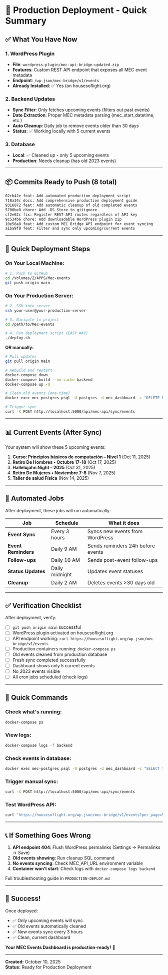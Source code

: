 # 🚀 Production Deployment - Quick Summary

## ✅ What You Have Now

### 1. WordPress Plugin
- **File**: `wordpress-plugin/mec-api-bridge-updated.zip`
- **Features**: Custom REST API endpoint that exposes all MEC event metadata
- **Endpoint**: `/wp-json/mec-bridge/v1/events`
- **Already Installed**: ✅ Yes (on housesoflight.org)

### 2. Backend Updates
- **Sync Filter**: Only fetches upcoming events (filters out past events)
- **Date Extraction**: Proper MEC metadata parsing (mec_start_datetime, etc.)
- **Auto Cleanup**: Daily job to remove events older than 30 days
- **Status**: ✅ Working locally with 5 current events

### 3. Database
- **Local**: ✅ Cleaned up - only 5 upcoming events
- **Production**: Needs cleanup (has old 2023 events)

---

## 📦 Commits Ready to Push (8 total)

```bash
02cb42e feat: Add automated production deployment script
718a34c docs: Add comprehensive production deployment guide
9316072 feat: Add automatic cleanup of old completed events
5706be8 chore: Add .DS_Store to gitignore
cf2e62c fix: Register REST API routes regardless of API key
9c534b6 chore: Add downloadable WordPress plugin zip
10e56a8 feat: Add custom MEC Bridge API endpoint for event syncing
a1ba9f0 feat: Filter and sync only upcoming/current events
```

---

## 🎯 Quick Deployment Steps

### On Your Local Machine:

```bash
# 1. Push to GitHub
cd /Volumes/Z/APPS/Mec-events
git push origin main
```

### On Your Production Server:

```bash
# 2. SSH into server
ssh your-user@your-production-server

# 3. Navigate to project
cd /path/to/Mec-events

# 4. Run deployment script (EASY WAY)
./deploy.sh
```

**OR manually:**

```bash
# Pull updates
git pull origin main

# Rebuild and restart
docker-compose down
docker-compose build --no-cache backend
docker-compose up -d

# Clean old events (one-time)
docker exec mec-postgres psql -U postgres -d mec_dashboard -c "DELETE FROM events WHERE \"startDate\" < NOW() - INTERVAL '1 day';"

# Trigger sync
curl -X POST http://localhost:5000/api/mec-api/sync/events
```

---

## 📊 Current Events (After Sync)

Your system will show these 5 upcoming events:

1. **Curso: Principios básicos de computación – Nivel 1** (Oct 11, 2025)
2. **Retiro De Hombres • Octubre 17-18** (Oct 17, 2025)
3. **Hallelujahn Night – 2025** (Oct 31, 2025)
4. **Retiro De Mujeres • Noviembre 7-8** (Nov 7, 2025)
5. **Taller de salud Física** (Nov 14, 2025)

---

## 🤖 Automated Jobs

After deployment, these jobs will run automatically:

| Job | Schedule | What it does |
|-----|----------|--------------|
| **Event Sync** | Every 3 hours | Syncs new events from WordPress |
| **Event Reminders** | Daily 9 AM | Sends reminders 24h before events |
| **Follow-ups** | Daily 10 AM | Sends post-event follow-ups |
| **Status Updates** | Daily midnight | Updates event statuses |
| **Cleanup** | Daily 2 AM | Deletes events >30 days old |

---

## ✅ Verification Checklist

After deployment, verify:

- [ ] `git push origin main` successful
- [ ] WordPress plugin activated on housesoflight.org
- [ ] API endpoint working: `curl https://housesoflight.org/wp-json/mec-bridge/v1/events`
- [ ] Production containers running: `docker-compose ps`
- [ ] Old events cleaned from production database
- [ ] Fresh sync completed successfully
- [ ] Dashboard shows only 5 current events
- [ ] No 2023 events visible
- [ ] All cron jobs scheduled (check logs)

---

## 🔧 Quick Commands

### Check what's running:
```bash
docker-compose ps
```

### View logs:
```bash
docker-compose logs -f backend
```

### Check events in database:
```bash
docker exec mec-postgres psql -U postgres -d mec_dashboard -c "SELECT title, TO_CHAR(\"startDate\", 'YYYY-MM-DD') as date FROM events ORDER BY \"startDate\";"
```

### Trigger manual sync:
```bash
curl -X POST http://localhost:5000/api/mec-api/sync/events
```

### Test WordPress API:
```bash
curl "https://housesoflight.org/wp-json/mec-bridge/v1/events?per_page=5"
```

---

## 📞 If Something Goes Wrong

1. **API endpoint 404**: Flush WordPress permalinks (Settings → Permalinks → Save)
2. **Old events showing**: Run cleanup SQL command
3. **No events syncing**: Check MEC_API_URL environment variable
4. **Container won't start**: Check logs with `docker-compose logs backend`

Full troubleshooting guide in `PRODUCTION-DEPLOY.md`

---

## 🎉 Success!

Once deployed:
- ✅ Only upcoming events will sync
- ✅ Old events automatically cleaned
- ✅ New events sync every 3 hours
- ✅ Clean, current dashboard

**Your MEC Events Dashboard is production-ready!** 🚀

---

**Created:** October 10, 2025  
**Status:** Ready for Production Deployment


